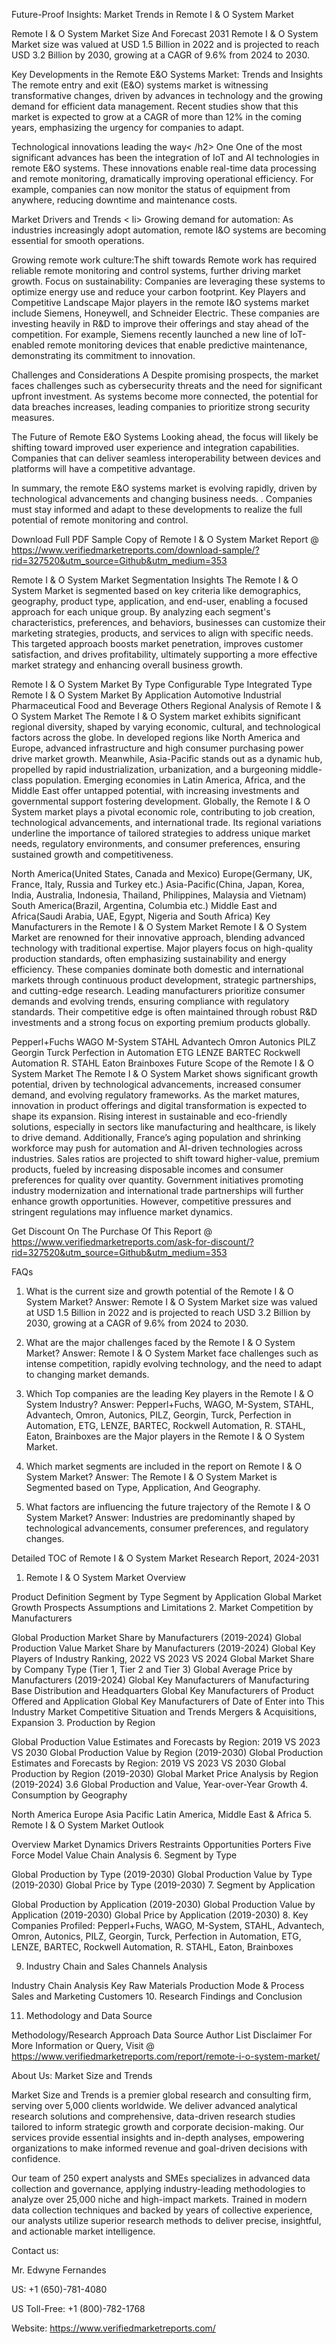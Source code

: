 Future-Proof Insights: Market Trends in Remote I & O System Market


Remote I & O System Market Size And Forecast 2031
Remote I & O System Market size was valued at USD 1.5 Billion in 2022 and is projected to reach USD 3.2 Billion by 2030, growing at a CAGR of 9.6% from 2024 to 2030.

Key Developments in the Remote E&O Systems Market: Trends and Insights
The remote entry and exit (E&O) systems market is witnessing transformative changes, driven by advances in technology and the growing demand for efficient data management. Recent studies show that this market is expected to grow at a CAGR of more than 12% in the coming years, emphasizing the urgency for companies to adapt.

Technological innovations leading the way< /h2>
One One of the most significant advances has been the integration of IoT and AI technologies in remote E&O systems. These innovations enable real-time data processing and remote monitoring, dramatically improving operational efficiency. For example, companies can now monitor the status of equipment from anywhere, reducing downtime and maintenance costs.

Market Drivers and Trends
< li>
Growing demand for automation: As industries increasingly adopt automation, remote I&O systems are becoming essential for smooth operations.

Growing remote work culture:The shift towards Remote work has required reliable remote monitoring and control systems, further driving market growth.
Focus on sustainability: Companies are leveraging these systems to optimize energy use and reduce your carbon footprint.
Key Players and Competitive Landscape
Major players in the remote I&O systems market include Siemens, Honeywell, and Schneider Electric. These companies are investing heavily in R&D to improve their offerings and stay ahead of the competition. For example, Siemens recently launched a new line of IoT-enabled remote monitoring devices that enable predictive maintenance, demonstrating its commitment to innovation.

Challenges and Considerations
A Despite promising prospects, the market faces challenges such as cybersecurity threats and the need for significant upfront investment. As systems become more connected, the potential for data breaches increases, leading companies to prioritize strong security measures.

The Future of Remote E&O Systems
Looking ahead, the focus will likely be shifting toward improved user experience and integration capabilities. Companies that can deliver seamless interoperability between devices and platforms will have a competitive advantage.

In summary, the remote E&O systems market is evolving rapidly, driven by technological advancements and changing business needs. . Companies must stay informed and adapt to these developments to realize the full potential of remote monitoring and control.

Download Full PDF Sample Copy of Remote I & O System Market Report @ https://www.verifiedmarketreports.com/download-sample/?rid=327520&utm_source=Github&utm_medium=353

Remote I & O System Market Segmentation Insights
The Remote I & O System Market is segmented based on key criteria like demographics, geography, product type, application, and end-user, enabling a focused approach for each unique group. By analyzing each segment's characteristics, preferences, and behaviors, businesses can customize their marketing strategies, products, and services to align with specific needs. This targeted approach boosts market penetration, improves customer satisfaction, and drives profitability, ultimately supporting a more effective market strategy and enhancing overall business growth.

Remote I & O System Market By Type
Configurable Type
Integrated Type
Remote I & O System Market By Application
Automotive
Industrial
Pharmaceutical
Food and Beverage
Others
Regional Analysis of Remote I & O System Market
The Remote I & O System market exhibits significant regional diversity, shaped by varying economic, cultural, and technological factors across the globe. In developed regions like North America and Europe, advanced infrastructure and high consumer purchasing power drive market growth. Meanwhile, Asia-Pacific stands out as a dynamic hub, propelled by rapid industrialization, urbanization, and a burgeoning middle-class population. Emerging economies in Latin America, Africa, and the Middle East offer untapped potential, with increasing investments and governmental support fostering development. Globally, the Remote I & O System market plays a pivotal economic role, contributing to job creation, technological advancements, and international trade. Its regional variations underline the importance of tailored strategies to address unique market needs, regulatory environments, and consumer preferences, ensuring sustained growth and competitiveness.

North America(United States, Canada and Mexico)
Europe(Germany, UK, France, Italy, Russia and Turkey etc.)
Asia-Pacific(China, Japan, Korea, India, Australia, Indonesia, Thailand, Philippines, Malaysia and Vietnam)
South America(Brazil, Argentina, Columbia etc.)
Middle East and Africa(Saudi Arabia, UAE, Egypt, Nigeria and South Africa)
Key Manufacturers in the Remote I & O System Market
Remote I & O System Market are renowned for their innovative approach, blending advanced technology with traditional expertise. Major players focus on high-quality production standards, often emphasizing sustainability and energy efficiency. These companies dominate both domestic and international markets through continuous product development, strategic partnerships, and cutting-edge research. Leading manufacturers prioritize consumer demands and evolving trends, ensuring compliance with regulatory standards. Their competitive edge is often maintained through robust R&D investments and a strong focus on exporting premium products globally.

Pepperl+Fuchs
WAGO
M-System
STAHL
Advantech
Omron
Autonics
PILZ
Georgin
Turck
Perfection in Automation
ETG
LENZE
BARTEC
Rockwell Automation
R. STAHL
Eaton
Brainboxes
Future Scope of the Remote I & O System Market
The Remote I & O System Market shows significant growth potential, driven by technological advancements, increased consumer demand, and evolving regulatory frameworks. As the market matures, innovation in product offerings and digital transformation is expected to shape its expansion. Rising interest in sustainable and eco-friendly solutions, especially in sectors like manufacturing and healthcare, is likely to drive demand. Additionally, France’s aging population and shrinking workforce may push for automation and AI-driven technologies across industries. Sales ratios are projected to shift toward higher-value, premium products, fueled by increasing disposable incomes and consumer preferences for quality over quantity. Government initiatives promoting industry modernization and international trade partnerships will further enhance growth opportunities. However, competitive pressures and stringent regulations may influence market dynamics.

Get Discount On The Purchase Of This Report @ https://www.verifiedmarketreports.com/ask-for-discount/?rid=327520&utm_source=Github&utm_medium=353

FAQs
1. What is the current size and growth potential of the Remote I & O System Market?
Answer: Remote I & O System Market size was valued at USD 1.5 Billion in 2022 and is projected to reach USD 3.2 Billion by 2030, growing at a CAGR of 9.6% from 2024 to 2030.

2. What are the major challenges faced by the Remote I & O System Market?
Answer: Remote I & O System Market face challenges such as intense competition, rapidly evolving technology, and the need to adapt to changing market demands.

3. Which Top companies are the leading Key players in the Remote I & O System Industry?
Answer: Pepperl+Fuchs, WAGO, M-System, STAHL, Advantech, Omron, Autonics, PILZ, Georgin, Turck, Perfection in Automation, ETG, LENZE, BARTEC, Rockwell Automation, R. STAHL, Eaton, Brainboxes are the Major players in the Remote I & O System Market.

4. Which market segments are included in the report on Remote I & O System Market?
Answer: The Remote I & O System Market is Segmented based on Type, Application, And Geography.

5. What factors are influencing the future trajectory of the Remote I & O System Market?
Answer: Industries are predominantly shaped by technological advancements, consumer preferences, and regulatory changes.

Detailed TOC of Remote I & O System Market Research Report, 2024-2031
1. Remote I & O System Market Overview

Product Definition
Segment by Type
Segment by Application
Global Market Growth Prospects
Assumptions and Limitations
2. Market Competition by Manufacturers

Global Production Market Share by Manufacturers (2019-2024)
Global Production Value Market Share by Manufacturers (2019-2024)
Global Key Players of Industry Ranking, 2022 VS 2023 VS 2024
Global Market Share by Company Type (Tier 1, Tier 2 and Tier 3)
Global Average Price by Manufacturers (2019-2024)
Global Key Manufacturers of Manufacturing Base Distribution and Headquarters
Global Key Manufacturers of Product Offered and Application
Global Key Manufacturers of Date of Enter into This Industry
Market Competitive Situation and Trends
Mergers & Acquisitions, Expansion
3. Production by Region

Global Production Value Estimates and Forecasts by Region: 2019 VS 2023 VS 2030
Global Production Value by Region (2019-2030)
Global Production Estimates and Forecasts by Region: 2019 VS 2023 VS 2030
Global Production by Region (2019-2030)
Global Market Price Analysis by Region (2019-2024) 3.6 Global Production and Value, Year-over-Year Growth
4. Consumption by Geography

North America
Europe
Asia Pacific
Latin America, Middle East & Africa
5. Remote I & O System Market Outlook

Overview
Market Dynamics
Drivers
Restraints
Opportunities
Porters Five Force Model
Value Chain Analysis 
6. Segment by Type

Global Production by Type (2019-2030)
Global Production Value by Type (2019-2030)
Global Price by Type (2019-2030)
7. Segment by Application

Global Production by Application (2019-2030)
Global Production Value by Application (2019-2030)
Global Price by Application (2019-2030)
8. Key Companies Profiled: Pepperl+Fuchs, WAGO, M-System, STAHL, Advantech, Omron, Autonics, PILZ, Georgin, Turck, Perfection in Automation, ETG, LENZE, BARTEC, Rockwell Automation, R. STAHL, Eaton, Brainboxes

9. Industry Chain and Sales Channels Analysis

Industry Chain Analysis
Key Raw Materials
Production Mode & Process
Sales and Marketing
Customers
10. Research Findings and Conclusion

11. Methodology and Data Source

Methodology/Research Approach
Data Source
Author List
Disclaimer
For More Information or Query, Visit @ https://www.verifiedmarketreports.com/report/remote-i-o-system-market/

About Us: Market Size and Trends

Market Size and Trends is a premier global research and consulting firm, serving over 5,000 clients worldwide. We deliver advanced analytical research solutions and comprehensive, data-driven research studies tailored to inform strategic growth and corporate decision-making. Our services provide essential insights and in-depth analyses, empowering organizations to make informed revenue and goal-driven decisions with confidence.

Our team of 250 expert analysts and SMEs specializes in advanced data collection and governance, applying industry-leading methodologies to analyze over 25,000 niche and high-impact markets. Trained in modern data collection techniques and backed by years of collective experience, our analysts utilize superior research methods to deliver precise, insightful, and actionable market intelligence.

Contact us:

Mr. Edwyne Fernandes

US: +1 (650)-781-4080

US Toll-Free: +1 (800)-782-1768

Website: https://www.verifiedmarketreports.com/

